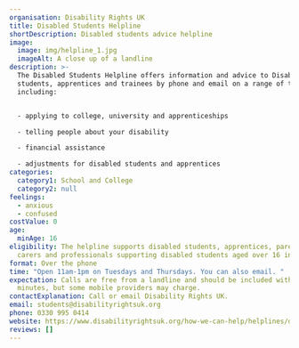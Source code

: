 ```yaml
---
organisation: Disability Rights UK
title: Disabled Students Helpline
shortDescription: Disabled students advice helpline
image:
  image: img/helpline_1.jpg
  imageAlt: A close up of a landline
description: >-
  The Disabled Students Helpline offers information and advice to Disabled
  students, apprentices and trainees by phone and email on a range of topics
  including:


  - applying to college, university and apprenticeships

  - telling people about your disability

  - financial assistance

  - adjustments for disabled students and apprentices
categories:
  category1: School and College
  category2: null
feelings:
  - anxious
  - confused
costValue: 0
age:
  minAge: 16
eligibility: The helpline supports disabled students, apprentices, parents and
  carers and professionals supporting disabled students aged over 16 in England.
format: Over the phone
time: "Open 11am-1pm on Tuesdays and Thursdays. You can also email. "
expectation: Calls are free from a landline and should be included within any
  minutes, but some mobile providers may charge.
contactExplanation: Call or email Disability Rights UK.
email: students@disabilityrightsuk.org
phone: 0330 995 0414
website: https://www.disabilityrightsuk.org/how-we-can-help/helplines/disabled-students-helpline
reviews: []
---
```

